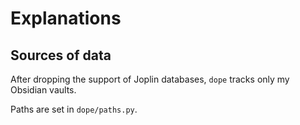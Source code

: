# Explanations

## Sources of data

After dropping the support of Joplin databases, `dope` tracks only my Obsidian vaults.

Paths are set in `dope/paths.py`.
